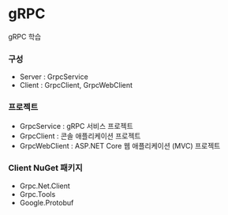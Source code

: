 # gRPC

gRPC 학습

### 구성

- Server : GrpcService
- Client : GrpcClient, GrpcWebClient

### 프로젝트

- GrpcService : gRPC 서비스 프로젝트
- GrpcClient : 콘솔 애플리케이션 프로젝트
- GrpcWebClient : ASP.NET Core 웹 애플리케이션 (MVC) 프로젝트

### Client NuGet 패키지

- Grpc.Net.Client
- Grpc.Tools
- Google.Protobuf
